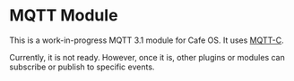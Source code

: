 # MQTT Module
This is a work-in-progress MQTT 3.1 module for Cafe OS. It uses [MQTT-C](https://github.com/LiamBindle/MQTT-C).

Currently, it is not ready. However, once it is, other plugins or modules can subscribe or publish to specific events.